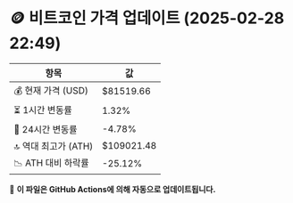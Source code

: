 # 🪙 비트코인 가격 업데이트 (2025-02-28 22:49)

| 항목                | 값 |
|--------------------|----------------|
| 💰 현재 가격 (USD) | $81519.66 |
| ⏳ 1시간 변동률    | 1.32% |
| 📆 24시간 변동률   | -4.78% |
| 🔝 역대 최고가 (ATH) | $109021.48 |
| 📉 ATH 대비 하락률 | -25.12% |

🔄 **이 파일은 GitHub Actions에 의해 자동으로 업데이트됩니다.**
